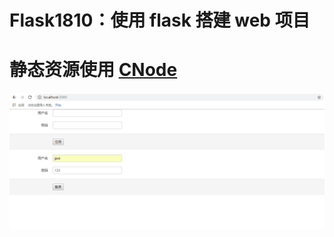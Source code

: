 # Flask1810：使用 flask 搭建 web 项目 
# 静态资源使用 [CNode](https://cnodejs.org/)
![img](https://github.com/zengqianGit/Flask1810/blob/master/readme/Flask.gif)
